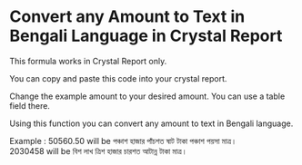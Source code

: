 # Convert any Amount to Text in Bengali Language in Crystal Report
This formula works in Crystal Report only.

You can copy and paste this code into your crystal report.

Change the example amount to your desired amount. You can use a table field there.

Using this function you can convert any amount to text in Bengali language.

Example : 50560.50 will be পঞ্চাশ হাজার পাঁচশত ষাট টাকা পঞ্চাশ পয়সা মাত্র।<br>
          2030458 will be বিশ লাখ ত্রিশ হাজার চারশত আটান্ন টাকা মাত্র।
